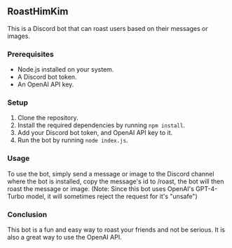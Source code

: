 ## RoastHimKim

This is a Discord bot that can roast users based on their messages or images. 

### Prerequisites 

- Node.js installed on your system.
- A Discord bot token. 
- An OpenAI API key.

### Setup 

1. Clone the repository. 
2. Install the required dependencies by running `npm install`. 
3. Add your Discord bot token, and OpenAI API key to it. 
4. Run the bot by running `node index.js`. 

### Usage 

To use the bot, simply send a message or image to the Discord channel where the bot is installed, copy the message's id to /roast, the bot will then roast the message or image. 
(Note: Since this bot uses OpenAI's GPT-4-Turbo model, it will sometimes reject the request for it's "unsafe") 

### Conclusion 

This bot is a fun and easy way to roast your friends and not be serious. It is also a great way to use the OpenAI API.
